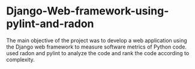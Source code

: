 # Django-Web-framework-using-pylint-and-radon
The main objective of the project was to develop a web application using the Django web framework to measure software metrics of Python code. used radon and pylint to analyze the code and rank the code according to complexity.
